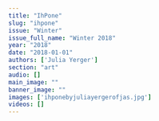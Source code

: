 ```yaml
---
title: "IhPone"
slug: "ihpone"
issue: "Winter"
issue_full_name: "Winter 2018"
year: "2018"
date: "2018-01-01"
authors: ['Julia Yerger']
section: "art"
audio: []
main_image: ""
banner_image: ""
images: ['ihponebyjuliayergerofjas.jpg']
videos: []
---
```

